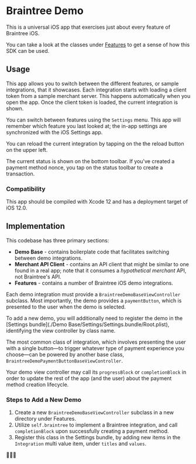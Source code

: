 # Braintree Demo

This is a universal iOS app that exercises just about every feature of Braintree iOS.

You can take a look at the classes under [Features](./Features) to get a sense of how this SDK can be used.

## Usage

This app allows you to switch between the different features, or sample integrations, that it showcases. Each integration starts with loading a client token from a sample merchant server. This happens automatically when you open the app. Once the client token is loaded, the current integration is shown.

You can switch between features using the `Settings` menu. This app will remember which feature you last looked at; the in-app settings are synchronized with the iOS Settings app.

You can reload the current integration by tapping on the the reload button on the upper left.

The current status is shown on the bottom toolbar. If you've created a payment method nonce, you tap on the status toolbar to create a transaction.

### Compatibility

This app should be compiled with Xcode 12 and has a deployment target of iOS 12.0.

## Implementation

This codebase has three primary sections:

* **Demo Base** - contains boilerplate code that facilitates switching between demo integrations.
* **Merchant API Client** - contains an API client that might be similar to one found in a real app; note that it consumes a _hypothetical merchant_ API, not Braintree's API.
* **Features** - contains a number of Braintree iOS demo integrations.

Each demo integration must provide a `BraintreeDemoBaseViewController` subclass. Most importantly, the demo provides a `paymentButton`, which is presented to the user when the demo is selected.

To add a new demo, you will additionally need to register the demo in the [Settings bundle](./Demo Base/Settings/Settings.bundle/Root.plist), identifying the view controller by class name.

The most common class of integration, which involves presenting the user with a single button—to trigger whatever type of payment experience you choose—can be powered by another base class, `BraintreeDemoPaymentButtonBaseViewController`.

Your demo view controller may call its `progressBlock` or `completionBlock` in order to update the rest of the app (and the user) about the payment method creation lifecycle.

### Steps to Add a New Demo

1. Create a new `BraintreeDemoBaseViewController` subclass in a new directory under Features.
2. Utilize `self.braintree` to implement a Braintree integration, and call `completionBlock` upon successfully creating a payment method.
3. Register this class in the Settings bundle, by adding new items in the `Integration` multi value item, under `titles` and `values`.

💸👍🏻
